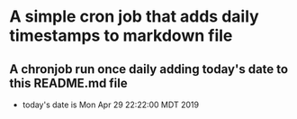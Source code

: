 A simple cron job that adds daily timestamps to markdown file
============================================================
## A chronjob run once daily adding today's date to this README.md file
* today's date is Mon Apr 29 22:22:00 MDT 2019
